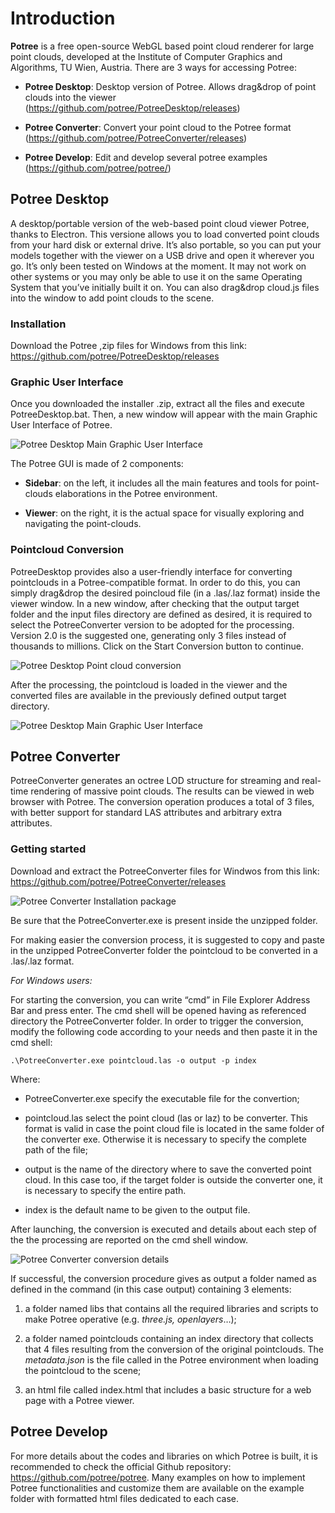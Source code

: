 # Introduction

**Potree** is a free open-source WebGL based point cloud renderer for large point clouds, developed at the Institute of Computer Graphics and Algorithms, TU Wien, Austria.
There are 3 ways for accessing Potree:

* **Potree Desktop**: Desktop version of Potree. Allows drag&drop of point clouds into the viewer (https://github.com/potree/PotreeDesktop/releases)

* **Potree Converter**: Convert your point cloud to the Potree format (https://github.com/potree/PotreeConverter/releases)

* **Potree Develop**: Edit and develop several potree examples (https://github.com/potree/potree/)

## Potree Desktop

A desktop/portable version of the web-based point cloud viewer Potree, thanks to Electron. This versione allows you to load converted point clouds from your hard disk or external drive. It’s also portable, so you can put your models together with the viewer on a USB drive and open it wherever you go. It’s only been tested on Windows at the moment. It may not work on other systems or you may only be able to use it on the same Operating System that you’ve initially built it on. You can also drag&drop cloud.js files into the window to add point clouds to the scene.

### Installation

Download the Potree ,zip files for Windows from this link: https://github.com/potree/PotreeDesktop/releases

### Graphic User Interface

Once you downloaded the installer .zip, extract all the files and execute PotreeDesktop.bat. Then, a new window will appear with the main Graphic User Interface of Potree.

![Potree Desktop Main Graphic User Interface](../assets/img/module6/potree-desktop-gui.PNG "Potree Desktop Main Graphic User Interface")

The Potree GUI is made of 2 components:

* **Sidebar**: on the left, it includes all the main features and tools for point-clouds elaborations in the Potree environment.

* **Viewer**: on the right, it is the actual space for visually exploring and navigating the point-clouds.

### Pointcloud Conversion

PotreeDesktop provides also a user-friendly interface for converting pointclouds in a Potree-compatible format. In order to do this, you can simply drag&drop the desired poincloud file (in a .las/.laz format) inside the viewer window. In a new window, after checking that the output target folder and the input files directory are defined as desired, it is required to select the PotreeConverter version to be adopted for the processing. Version 2.0 is the suggested one, generating only 3 files instead of thousands to millions. Click on the Start Conversion button to continue.

![Potree Desktop Point cloud conversion](../assets/img/module6/potree-desktop-gui.PNG "Potree Desktop Point cloud conversion")

After the processing, the pointcloud is loaded in the viewer and the converted files are available in the previously defined output target directory.

![Potree Desktop Main Graphic User Interface](../assets/img/module6/potree-desktop-cloud.PNG "Potree Desktop Main Graphic User Interface")

## Potree Converter

PotreeConverter generates an octree LOD structure for streaming and real-time rendering of massive point clouds. The results can be viewed in web browser with Potree. The conversion operation produces a total of 3 files, with better support for standard LAS attributes and arbitrary extra attributes.

### Getting started

Download and extract the PotreeConverter files for Windwos from this link: https://github.com/potree/PotreeConverter/releases

![Potree Converter Installation package](../assets/img/module6/potree-converter-installing.PNG "Potree Converter Installation package")

Be sure that the PotreeConverter.exe is present inside the unzipped folder.

For making easier the conversion process, it is suggested to copy and paste in the unzipped PotreeConverter folder the pointcloud to be converted in a .las/.laz format.

*For Windows users:*

For starting the conversion, you can write “cmd” in File Explorer Address Bar and press enter. The cmd shell will be opened having as referenced directory the PotreeConverter folder. In order to trigger the conversion, modify the following code according to your needs and then paste it in the cmd shell:

` .\PotreeConverter.exe pointcloud.las -o output -p index `

Where:

* PotreeConverter.exe specify the executable file for the convertion;

* pointcloud.las select the point cloud (las or laz) to be converter. This format is valid in case the point cloud file is located in the same folder of the converter exe. Otherwise it is necessary to specify the complete path of the file;

* output is the name of the directory where to save the converted point cloud. In this case too, if the target folder is outside the converter one, it is necessary to specify the entire path.

* index is the default name to be given to the output file.

After launching, the conversion is executed and details about each step of the the processing are reported on the cmd shell window.

![Potree Converter conversion details](../assets/img/module6/potree-converter-conversion-details.PNG "Potree Converter conversion details")

If successful, the conversion procedure gives as output a folder named as defined in the command (in this case output) containing 3 elements:

1. a folder named libs that contains all the required libraries and scripts to make Potree operative (e.g. *three.js, openlayers*…);

2. a folder named pointclouds containing an index directory that collects that 4 files resulting from the conversion of the original pointclouds. The *metadata.json* is the file called in the Potree environment when loading the pointcloud to the scene;

3. an html file called index.html that includes a basic structure for a web page with a Potree viewer.

## Potree Develop

For more details about the codes and libraries on which Potree is built, it is recommended to check the official Github repository: https://github.com/potree/potree. Many examples on how to implement Potree functionalities and customize them are available on the example folder with formatted html files dedicated to each case.